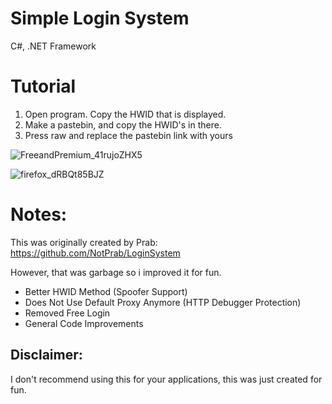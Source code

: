 # Simple Login System
C#, .NET Framework

# Tutorial
1. Open program. Copy the HWID that is displayed.
2. Make a pastebin, and copy the HWID's in there.
3. Press raw and replace the pastebin link with yours


![FreeandPremium_41rujoZHX5](https://cdn.discordapp.com/attachments/661208670897438731/861585907739262976/unknown.png)

![firefox_dRBQt85BJZ](https://cdn.discordapp.com/attachments/661208670897438731/861586155761041428/unknown.png)




# Notes:

This was originally created by Prab: https://github.com/NotPrab/LoginSystem

However, that was garbage so i improved it for fun.

- Better HWID Method (Spoofer Support)
- Does Not Use Default Proxy Anymore (HTTP Debugger Protection)
- Removed Free Login
- General Code Improvements

## Disclaimer: 
I don't recommend using this for your applications, this was just created for fun. 

